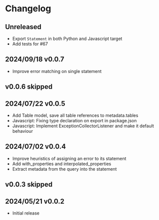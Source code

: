 # Changelog

## Unreleased
- Export `Statement` in both Python and Javascript target
- Add tests for #67

## 2024/09/18 v0.0.7
- Improve error matching on single statement

## v0.0.6 skipped

## 2024/07/22 v0.0.5
- Add Table model, save all table references to metadata.tables
- Javascript: Fixing type declaration on export in package.json
- Javascript: Implement ExceptionCollectorListener and make it default behaviour

## 2024/07/02 v0.0.4
- Improve heuristics of assigning an error to its statement
- Add with_properties and interpolated_properties
- Extract metadata from the query into the statement

## v0.0.3 skipped

## 2024/05/21 v0.0.2
- Initial release
